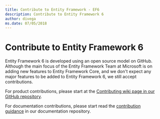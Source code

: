 ```yaml
---
title: Contribute to Entity Framework - EF6
description: Contribute to Entity Framework 6
author: divega
ms.date: 07/05/2018
---
```

# Contribute to Entity Framework 6
Entity Framework 6 is developed using an open source model on GitHub. Although the main focus of the Entity Framework Team at Microsoft is on adding new features to Entity Framework Core, and we don't expect any major features to be added to Entity Framework 6, we still accept contributions.

For product contributions, please start at the [Contributing wiki page in our GitHub repository](https://github.com/aspnet/EntityFramework6/wiki/Contributing).

For documentation contributions, please start read the [contribution guidance](https://github.com/dotnet/EntityFramework.Docs/blob/master/CONTRIBUTING.md) in our documentation repository.
